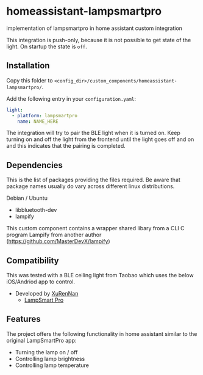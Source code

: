 # homeassistant-lampsmartpro
implementation of lampsmartpro in home assistant custom integration

This integration is push-only, because it is not possible to get state of the light. On startup the state is `off`.

## Installation

Copy this folder to `<config_dir>/custom_components/homeassistant-lampsmartpro/`.

Add the following entry in your `configuration.yaml`:

```yaml
light:
  - platform: lampsmartpro
    name: NAME_HERE
```

The integration will try to pair the BLE light when it is turned on. Keep turning on and off the light from the frontend until the light goes off and on and this indicates that the pairing is completed.

## Dependencies
This is the list of packages providing the files required. Be aware that package names usually do vary across different linux distributions.

Debian / Ubuntu

- libbluetooth-dev
- lampify

This custom component contains a wrapper shared libary from a CLI C program Lampify from another author (https://github.com/MasterDevX/lampify)

## Compatibility
This was tested with a BLE ceiling light from Taobao which uses the below iOS/Andriod app to control. 

- Developed by [XuRenNan](https://play.google.com/store/apps/developer?id=XuRenNan)
  - [LampSmart Pro](https://play.google.com/store/apps/details?id=com.jingyuan.lamp)
  
## Features
The project offers the following functionality in home assistant similar to the original LampSmartPro app:
- Turning the lamp on / off
- Controlling lamp brightness
- Controlling lamp temperature

